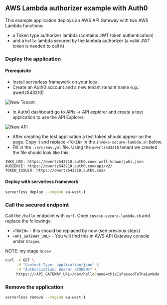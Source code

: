 ## AWS Lambda authorizer example with Auth0

This example application deploys an AWS API Gateway with two AWS Lambda functions:
* a Token type authorizer lambda (contains JWT token authentication)
* and a `hello` lambda secured by the lambda authorizer (a valid JWT token is needed to call it)  

### Deploy the application

#### Prerequisite

* Install serverless framework on your local
* Create an Auth0 account and a new tenant (tenant name e.g.: qwertz543210)

![New Tenant](http://https://github.com/f-istvan/Auth0-AWS-Lambda-Authorizer/pictures/new-tenant.png)

* In Auth0 dashboard go to APIs -> API explorer and create a test application to use the API Explorer.

![New API](http://https://github.com/f-istvan/Auth0-AWS-Lambda-Authorizer/pictures/new-api.png)

* After creating the test application a test token should appear on the page. Copy it and replace `<TOKEN>` in the `invoke-secure-lambda.sh` below.
* Fill in the `./src/env.yml` file. Using the `qwertz543210` tenant we created the file should look like this:

```text
JWKS_URI: https://qwertz543210.auth0.com/.well-known/jwks.json
AUDIENCE: https://qwertz543210.auth0.com/api/v2/
TOKEN_ISSUER: https://qwertz543210.auth0.com/
```

#### Deploy with serverless framework

```bash
serverless deploy --region eu-west-1
```

### Call the secured endpoint

Call the `/hello` endpoint with `curl`. Open `invoke-secure-lambda.sh` and replace the followings:

* `<TOKEN>` - this should be replaced by now (see previous steps) 
* `<API_GATEWAY_URL>` - You will find this in AWS API Gateway console under `Stages`.

NOTE: my stage is `dev` 

```bash
curl -X GET \
     -H "Content-Type: application/json" \
     -H "Authorization: Bearer <TOKEN>" \
     https://<API_GATEWAY_URL>/dev/hello?name=thisIsPassedToTheLambda
``` 

### Remove the application

```bash
serverless remove --region eu-west-1
```
